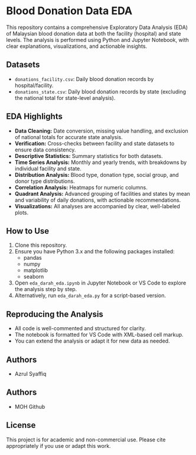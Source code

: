 # Blood Donation Data EDA

This repository contains a comprehensive Exploratory Data Analysis (EDA) of Malaysian blood donation data at both the facility (hospital) and state levels. The analysis is performed using Python and Jupyter Notebook, with clear explanations, visualizations, and actionable insights.

## Datasets
- `donations_facility.csv`: Daily blood donation records by hospital/facility.
- `donations_state.csv`: Daily blood donation records by state (excluding the national total for state-level analysis).

## EDA Highlights
- **Data Cleaning:** Date conversion, missing value handling, and exclusion of national totals for accurate state analysis.
- **Verification:** Cross-checks between facility and state datasets to ensure data consistency.
- **Descriptive Statistics:** Summary statistics for both datasets.
- **Time Series Analysis:** Monthly and yearly trends, with breakdowns by individual facility and state.
- **Distribution Analysis:** Blood type, donation type, social group, and donor type distributions.
- **Correlation Analysis:** Heatmaps for numeric columns.
- **Quadrant Analysis:** Advanced grouping of facilities and states by mean and variability of daily donations, with actionable recommendations.
- **Visualizations:** All analyses are accompanied by clear, well-labeled plots.

## How to Use
1. Clone this repository.
2. Ensure you have Python 3.x and the following packages installed:
   - pandas
   - numpy
   - matplotlib
   - seaborn
3. Open `eda_darah_eda.ipynb` in Jupyter Notebook or VS Code to explore the analysis step by step.
4. Alternatively, run `eda_darah_eda.py` for a script-based version.

## Reproducing the Analysis
- All code is well-commented and structured for clarity.
- The notebook is formatted for VS Code with XML-based cell markup.
- You can extend the analysis or adapt it for new data as needed.

## Authors
- Azrul Syaffiq

## Authors
- MOH Github

## License
This project is for academic and non-commercial use. Please cite appropriately if you use or adapt this work.
